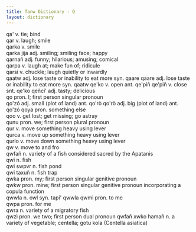 ```yaml
---
title: Tanw Dictionary - Q
layout: dictionary
---
```


qa'	v.	tie; bind		
qar	v.	laugh; smile		
qarka	v.	smile		
qarka jija	adj.	smiling; smiling face; happy		
qarnañ	adj.	funny; hilarious; amusing; comical		
qarpa	v.	laugh at; make fun of; ridicule		
qarsi	v.	chuckle; laugh quietly or inwardly		
qaatw	adj.	lose taste or inability to eat more	syn.	qaare
qaare	adj.	lose taste or inability to eat more	syn.	qaatw
qe'ko	v.	open	ant.	qe'piñ
qe'piñ	v.	close	snt.	qe'ko
qeñci'	adj.	tasty; delicious		
qo	pron.	I; first person singular pronoun		
qo'zó	adj.	small (plot of land)	ant.	qo'rò
qo'rò	adj.	big (plot of land)	ant.	qo'zó
qoya	pron.	something else		
qoo	v.	get lost; get missing; go astray		
qunu	pron.	we; first person plural pronoun		
qur	v.	move something heavy using lever		
qurca	v.	move up something heavy using lever		
qurlo	v.	move down something heavy using lever		
qw	v.	move to and fro		
qwfañ	n.	variety of a fish considered sacred by the Apatanis		
qwi	n.	fish		
qwi swpvr	n.	fish pond		
qwi taxuñ	n.	fish trap		
qwka	pron.	my; first person singular genitive pronoun		
qwkw	pron.	mine; first person singular genitive pronoun incorporating a copula function		
qwwla	n.	owl	syn.	tapi' qwwla
qwmi	pron.	to me		
qwpa	pron.	for me		
qwra	n.	variety of a migratory fish		
qwzì	pron.	we two; first person dual pronoun
qwfañ xwko hamañ	n.	a variety of vegetable; centella; gotu kola (Centella asiatica)
